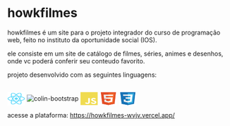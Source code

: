 # howkfilmes

howkfilmes é um site para o projeto integrador do curso de programação web, feito no instituto da oportunidade social (IOS).

ele consiste em um site de catálogo de filmes, séries, animes e desenhos, onde vc poderá conferir seu conteudo favorito.

projeto desenvolvido com as seguintes linguagens:

<div style="display: inline_block"><br>
  <img align="center" alt="colin-React" height="30" width="40" src="https://raw.githubusercontent.com/devicons/devicon/master/icons/react/react-original.svg">
   <img align="center" alt="colin-bootstrap" height="30" width="40" src="https://cdn.jsdelivr.net/gh/devicons/devicon/icons/bootstrap/bootstrap-original.svg">
  <img align="center" alt="colin-Js" height="30" width="40" src="https://raw.githubusercontent.com/devicons/devicon/master/icons/javascript/javascript-plain.svg">
  <img align="center" alt="clin-HTML" height="30" width="40" src="https://raw.githubusercontent.com/devicons/devicon/master/icons/html5/html5-original.svg">
  <img align="center" alt="colin-CSS" height="30" width="40" src="https://raw.githubusercontent.com/devicons/devicon/master/icons/css3/css3-original.svg">
</div>

acesse a plataforma: https://howkfilmes-wvjv.vercel.app/
